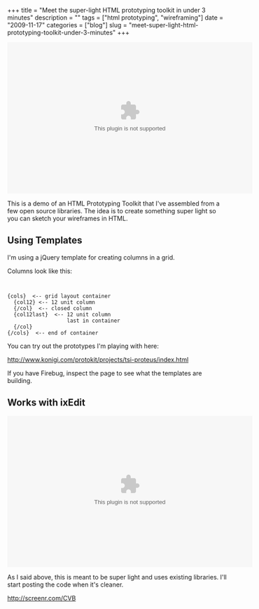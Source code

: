 +++
title = "Meet the super-light HTML prototyping toolkit in under 3 minutes"
description = ""
tags = ["html prototyping", "wireframing"]
date = "2009-11-17"
categories = ["blog"]
slug = "meet-super-light-html-prototyping-toolkit-under-3-minutes"
+++



  <div class="video">
<object classid='clsid:d27cdb6e-ae6d-11cf-96b8-444553540000' codebase='http://download.macromedia.com/pub/shockwave/cabs/flash/swflash.cab#version=9,0,115,0' width='560' height='345'><param name='movie' value='http://screenr.com/Content/assets/screenr_0817090731.swf' ></param><param name='flashvars' value='i=26677' ></param><param name='allowFullScreen' value='true' ></param><embed src='http://screenr.com/Content/assets/screenr_0817090731.swf' flashvars='i=26677' allowFullScreen='true' width='560' height='345' pluginspage='http://www.macromedia.com/go/getflashplayer' ></embed></object></div>
<p>This is a demo of an HTML Prototyping Toolkit that I've assembled from a few open source libraries. The idea is to create something super light so you can sketch your wireframes in HTML.</p>
<h2>Using Templates</h2>
<p>I'm using a jQuery template for creating columns in a grid. </p>
<p>Columns look like this:</p>
<p><code></p>
<pre>
{cols}  <-- grid layout container
  {col12} <-- 12 unit column
  {/col}  <-- closed column
  {col12last}  <-- 12 unit column
                   last in container
  {/col}
{/cols}  <-- end of container
</code></pre><p>
You can try out the prototypes I'm playing with here:</p>
<p><a href="http://www.konigi.com/protokit/projects/tsi-proteus/index.html" title="http://www.konigi.com/protokit/projects/tsi-proteus/index.html">http://www.konigi.com/protokit/projects/tsi-proteus/index.html</a></p>
<p>If you have Firebug, inspect the page to see what the templates are building.</p>
<h2>Works with ixEdit</h2>
<div class="video">
<object classid='clsid:d27cdb6e-ae6d-11cf-96b8-444553540000' codebase='http://download.macromedia.com/pub/shockwave/cabs/flash/swflash.cab#version=9,0,115,0' width='560' height='345'><param name='movie' value='http://screenr.com/Content/assets/screenr_1116090935.swf' /><param name='flashvars' value='i=27619' /><param name='allowFullScreen' value='true' /><embed src='http://screenr.com/Content/assets/screenr_1116090935.swf' flashvars='i=27619' allowFullScreen='true' width='560' height='345' pluginspage='http://www.macromedia.com/go/getflashplayer'></embed></object></div>
<p>As I said above, this is meant to be super light and uses existing libraries. I'll start posting the code when it's cleaner.</p>
    
  <a href="http://screenr.com/CVB">http://screenr.com/CVB</a>
